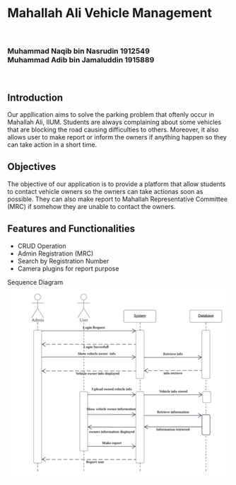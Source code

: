 <h1>Mahallah Ali Vehicle Management</h1> <br>
<h3>Muhammad Naqib bin Nasrudin 1912549 <br>
Muhammad Adib bin Jamaluddin 1915889</h3><br>

<h2>Introduction</h2>
Our appllication aims to solve the parking problem that oftenly occur in Mahallah Ali, IIUM. Students are always complaining about some vehicles that are blocking the road causing difficulties to others. Moreover, it also allows user to make report or inform the owners if anything happen so they can take action in a short time.

<h2>Objectives</h2>
The objective of our application is to provide a platform that allow students to contact vehicle owners so the owners can take actionas soon as possible. They can also make report to Mahallah Representative Committee (MRC) if somehow they are unable to contact the owners.

<h2>Features and Functionalities</h2>
<ul>
  <li>CRUD Operation</li>
  <li>Admin Registration (MRC)</li>
  <li>Search by Registration Number</li>
  <li>Camera plugins for report purpose</li>
</ul>


Sequence Diagram
![alt text](seq2.png)
